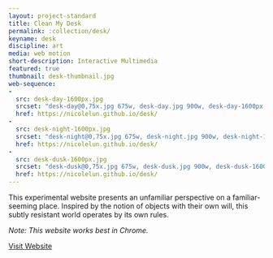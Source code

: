 ```yaml
---
layout: project-standard
title: Clean My Desk
permalink: :collection/desk/
keyname: desk
discipline: art
media: web motion
short-description: Interactive Multimedia
featured: true
thumbnail: desk-thumbnail.jpg
web-sequence: 
- 
  src: desk-day-1600px.jpg
  srcset: "desk-day@0,75x.jpg 675w, desk-day.jpg 900w, desk-day-1600px.jpg 1600w"
  href: https://nicolelun.github.io/desk/
- 
  src: desk-night-1600px.jpg
  srcset: "desk-night@0,75x.jpg 675w, desk-night.jpg 900w, desk-night-1600px.jpg 1600w"
  href: https://nicolelun.github.io/desk/
- 
  src: desk-dusk-1600px.jpg
  srcset: "desk-dusk@0,75x.jpg 675w, desk-dusk.jpg 900w, desk-dusk-1600px.jpg 1600w"
  href: https://nicolelun.github.io/desk/
---
```


This experimental website presents an unfamiliar perspective on a familiar-seeming place. Inspired by the notion of objects with their own will, this subtly resistant world operates by its own rules.

_Note: This website works best in Chrome._ 

<a class="learn-more" href="https://nicolelun.github.io/desk/" target="_blank">Visit Website<span class="lg-right-arrow"></span></a>

